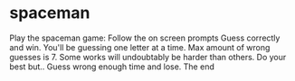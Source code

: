 # spaceman

Play the spaceman game:
Follow the on screen prompts
Guess correctly and win.
You'll be guessing one letter at a time.
Max amount of wrong guesses is 7.
Some works will undoubtably be harder than others.
Do your best but..
Guess wrong enough time and lose.
The end
